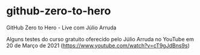 # github-zero-to-hero
GitHub Zero to Hero - Live com Júlio Arruda

Alguns testes do curso gratuito oferecido pelo Júlio Arruda no YouTube em 20 de Março de 2021 (https://www.youtube.com/watch?v=cT9gJdBns9s)
